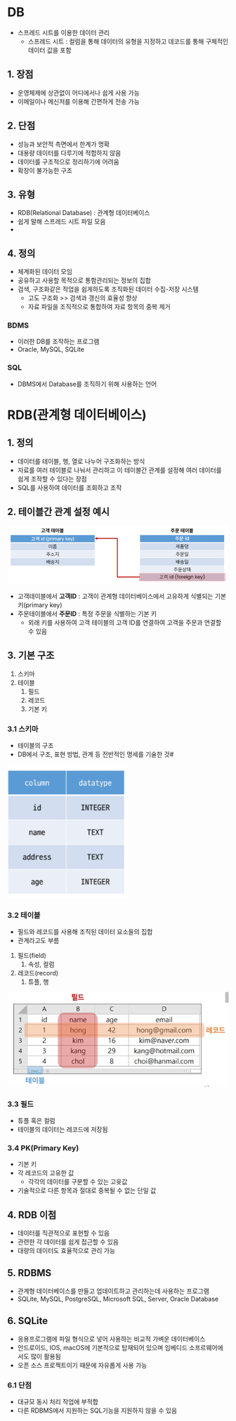 # DB

- 스프레드 시트를 이용한 데이터 관리
    - 스프레드 시트 : 컬럼을 통해 데이터의 유형을 지정하고 데코드를 통해 구체적인 데이터 값을 포함

## 1. 장점

- 운영체제에 상관없이 어디에서나 쉽게 사용 가능
- 이메일이나 메신저를 이용해 간편하게 전송 가능

## 2. 단점

- 성능과 보안적 측면에서 한계가 명확
- 대용량 데이터를 다루기에 적합하지 않음
- 데이터를 구조적으로 정리하기에 어려움
- 확장이 불가능한 구조

## 3. 유형

- RDB(Relational Database) : 관계형 데이터베이스
- 쉽게 말해 스프레드 시트 파일 모음
- 

## 4. 정의

- 체계화된 데이터 모임
- 공유하고 사용할 목적으로 통함관리되는 정보의 집합
- 검색, 구조화같은 작업을 쉽게하도록 조직화된 데이터 수집-저장 시스템
    - 고도 구조화 >> 검색과 갱신의 효율성 향상
    - 자료 파일을 조직적으로 통합하여 자료 항목의 중복 제거

### BDMS

- 이러한 DB를 조작하는 프로그램
- Oracle, MySQL, SQLite

### SQL

- DBMS에서 Database를 조직하기 위해 사용하는 언어

# RDB(관계형 데이터베이스)

## 1. 정의

- 데이터를 테이블, 행, 열로 나누어 구조화하는 방식
- 자료를 여러 테이블로 나눠서 관리하고 이 테이블간 관계를 설정해 여러 데이터를 쉽게 조작할 수 있다는 장점
- SQL를 사용하여 데이터를 조회하고 조작
  
## 2. 테이블간 관계 설정 예시

![Alt text](../img/db_basic1.png)

- 고객테이블에서 **고객ID** : 고객이 관계형 데이터베이스에서 고유하게 식별되는 기본키(primary key)
- 주문테이블에서 **주문ID** : 특정 주문을 식별하는 기본 키
    - 외래 키를 사용하여 고객 테이블의 고객 ID를 연결하여 고객을 주문과 연결할 수 있음

## 3. 기본 구조

1. 스키마
2. 테이블
    1. 필드
    2. 레코드
    3. 기본 키

### 3.1 스키마

- 테이블의 구조
- DB에서 구조, 표현 방법, 관계 등 전반적인 명세를 기술한 것#

![Alt text](../img/db_basic2.png)

### 3.2 테이블

- 필드와 레코드를 사용해 조직된 데이터 요소들의 집합
- 관계라고도 부름
1. 필드(field)
    1. 속성, 컬럼
2. 레코드(record)
    1. 튜플, 행
   
![Alt text](../img/db_basic3.png)

### 3.3 필드

- 튜플  혹은 컬럼
- 테이블의 데이터는 레코드에 저장됨

### 3.4 PK(Primary Key)

- 기본 키
- 각 레코드의 고유한 값
    - 각각의 데이터를 구분할 수 있는 고윳값
- 기술적으로 다른 항목과 절대로 중복될 수 없는 단일 값

## 4. RDB 이점

- 데이터를 직관적으로 표현할 수 있음
- 관련한 각 데이터를 쉽게 접근할 수 있음
- 대량의 데이터도 효율적으로 관리 가능

## 5. RDBMS

- 관계형 데이터베이스를 만들고 업데이트하고 관리하는데 사용하는 프로그램
- SQLite, MySQL, PostgreSQL, Microsoft SQL, Server, Oracle Database

## 6. SQLite

- 응용프로그램에 파일 형식으로 넣어 사용하는 비교적 가벼운 데이터베이스
- 안드로이드, IOS, macOS에 기본적으로 탑재되어 있으며 임베디드 소프르웨어에서도 많이 활용됨
- 오픈 소스 프로젝트이기 때문에 자유롭게 사용 가능

### 6.1 단점

- 대규모 동시 처리 작업에 부적합
- 다른 RDBMS에서 지원하는 SQL기능을 지원하지 않을 수 있음

